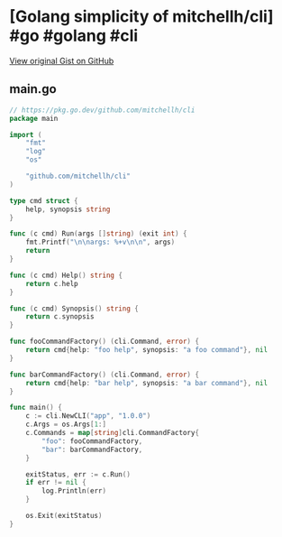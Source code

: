 # [Golang simplicity of mitchellh/cli] #go #golang #cli

[View original Gist on GitHub](https://gist.github.com/Integralist/9ea80fda8f332baf87844afa7ee63139)

## main.go

```go
// https://pkg.go.dev/github.com/mitchellh/cli
package main

import (
	"fmt"
	"log"
	"os"

	"github.com/mitchellh/cli"
)

type cmd struct {
	help, synopsis string
}

func (c cmd) Run(args []string) (exit int) {
	fmt.Printf("\n\nargs: %+v\n\n", args)
	return
}

func (c cmd) Help() string {
	return c.help
}

func (c cmd) Synopsis() string {
	return c.synopsis
}

func fooCommandFactory() (cli.Command, error) {
	return cmd{help: "foo help", synopsis: "a foo command"}, nil
}

func barCommandFactory() (cli.Command, error) {
	return cmd{help: "bar help", synopsis: "a bar command"}, nil
}

func main() {
	c := cli.NewCLI("app", "1.0.0")
	c.Args = os.Args[1:]
	c.Commands = map[string]cli.CommandFactory{
		"foo": fooCommandFactory,
		"bar": barCommandFactory,
	}

	exitStatus, err := c.Run()
	if err != nil {
		log.Println(err)
	}

	os.Exit(exitStatus)
}
```

